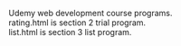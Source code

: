 Udemy web development course programs.<br>
rating.html is section 2 trial program.<br>
list.html is section 3 list program.
